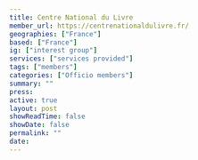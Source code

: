 ```yaml
---
title: Centre National du Livre
member_url: https://centrenationaldulivre.fr/
geographies: ["France"]
based: ["France"]
ig: ["interest group"] 
services: ["services provided"] 
tags: ["members"]
categories: ["Officio members"]
summary: ""
press:
active: true
layout: post
showReadTime: false
showDate: false
permalink: ""
date: 
---
```

